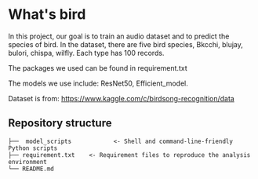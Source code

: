 # What's bird

In this project, our goal is to train an audio dataset and to predict the species of bird. In the dataset, there are five bird species, Bkcchi, blujay, bulori, chispa, wilfly. Each type has 100 records. 

The packages we used can be found in requirement.txt

The models we use include: ResNet50, Efficient_model.


Dataset is from: https://www.kaggle.com/c/birdsong-recognition/data

## Repository structure

```
├──  model_scripts            <- Shell and command-line-friendly Python scripts 
├── requirement.txt    <- Requirement files to reproduce the analysis environment
└── README.md
```
